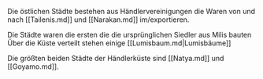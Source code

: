 Die östlichen Städte bestehen aus Händlervereinigungen die Waren von und nach [[Tailenis.md]] und [[Narakan.md]] im/exportieren.

Die Städte waren die ersten die die ursprünglichen Siedler aus Milis bauten
Über die Küste verteilt stehen einige [[Lumisbaum.md|Lumisbäume]] 

Die größten beiden Städte der Händlerküste sind [[Natya.md]] und [[Goyamo.md]].